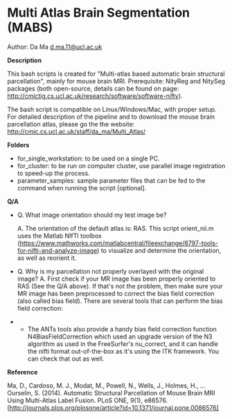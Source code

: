 Multi Atlas Brain Segmentation (MABS)
================================================

Author: Da Ma d.ma.11@ucl.ac.uk

**Description**

This bash scripts is created for "Multi-atlas based automatic brain structural parcellation", mainly for mouse brain MRI. Prerequisite: NityReg and NitySeg packages (both open-source, details can be found on page: http://cmictig.cs.ucl.ac.uk/research/software/software-nifty).

The bash script is compatible on Linux/Windows/Mac, with proper setup. For detailed description of the pipeline and to download the mouse brain parcellation atlas, please go the the website: http://cmic.cs.ucl.ac.uk/staff/da_ma/Multi_Atlas/

**Folders**
- for_single_workstation: to be used on a single PC.
- for_cluster: to be run on computer cluster, use parallel image registration to speed-up the process.
- parameter_samples: sample parameter files that can be fed to the command when running the script [optional].

**Q/A**

- Q. What image orientation should my test image be?

  A. The orientation of the default atlas is: RAS. This script orient_nii.m uses the Matlab NIfTI toolbox (https://www.mathworks.com/matlabcentral/fileexchange/8797-tools-for-nifti-and-analyze-image) to visualize and determine the orientation, as well as reorient it. 

- Q. Why is my parcellation not properly overlayed with the original image?
  A. First check if your MR image has been properly oriented to RAS (See the Q/A above). If that's not the problem, then make sure your MR image has been preprocessed to correct the bias field correction (also called bias field). There are several tools that can perform the bias field correction:

- - The ANTs tools also provide a handy bias field correction function N4BiasFieldCorrection which used an upgrade version of the N3 algorithm as used in the FreeSurfer's nu_correct, and it can handle the nifti format out-of-the-box as it's using the ITK framework. You can check that out  as well.

**Reference**

Ma, D., Cardoso, M. J., Modat, M., Powell, N., Wells, J., Holmes, H., … Ourselin, S. (2014). Automatic Structural Parcellation of Mouse Brain MRI Using Multi-Atlas Label Fusion. PLoS ONE, 9(1), e86576.
[http://journals.plos.org/plosone/article?id=10.1371/journal.pone.0086576]

